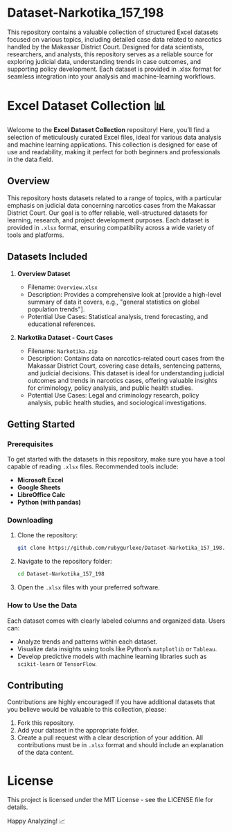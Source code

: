 # Dataset-Narkotika_157_198
This repository contains a valuable collection of structured Excel datasets focused on various topics, including detailed case data related to narcotics handled by the Makassar District Court. Designed for data scientists, researchers, and analysts, this repository serves as a reliable source for exploring judicial data, understanding trends in case outcomes, and supporting policy development. Each dataset is provided in .xlsx format for seamless integration into your analysis and machine-learning workflows.

# Excel Dataset Collection 📊

Welcome to the **Excel Dataset Collection** repository! Here, you’ll find a selection of meticulously curated Excel files, ideal for various data analysis and machine learning applications. This collection is designed for ease of use and readability, making it perfect for both beginners and professionals in the data field.

## Overview

This repository hosts datasets related to a range of topics, with a particular emphasis on judicial data concerning narcotics cases from the Makassar District Court. Our goal is to offer reliable, well-structured datasets for learning, research, and project development purposes. Each dataset is provided in `.xlsx` format, ensuring compatibility across a wide variety of tools and platforms.

## Datasets Included

1. **Overview Dataset**
   - Filename: `Overview.xlsx`
   - Description: Provides a comprehensive look at [provide a high-level summary of data it covers, e.g., "general statistics on global population trends"].
   - Potential Use Cases: Statistical analysis, trend forecasting, and educational references.

2. **Narkotika Dataset - Court Cases**
   - Filename: `Narkotika.zip`
   - Description: Contains data on narcotics-related court cases from the Makassar District Court, covering case details, sentencing patterns, and judicial decisions. This dataset is ideal for understanding judicial outcomes and trends in narcotics cases, offering valuable insights for criminology, policy analysis, and public health studies.
   - Potential Use Cases: Legal and criminology research, policy analysis, public health studies, and sociological investigations.

## Getting Started

### Prerequisites

To get started with the datasets in this repository, make sure you have a tool capable of reading `.xlsx` files. Recommended tools include:

- **Microsoft Excel**
- **Google Sheets**
- **LibreOffice Calc**
- **Python (with pandas)**

### Downloading

1. Clone the repository:
   ```bash
   git clone https://github.com/rubygurlexe/Dataset-Narkotika_157_198.git
   
2. Navigate to the repository folder:
   ```bash
   cd Dataset-Narkotika_157_198

3. Open the `.xlsx` files with your preferred software.

### How to Use the Data
Each dataset comes with clearly labeled columns and organized data. Users can:

- Analyze trends and patterns within each dataset.
- Visualize data insights using tools like Python’s `matplotlib` or `Tableau`.
- Develop predictive models with machine learning libraries such as `scikit-learn` or `TensorFlow`.

## Contributing
Contributions are highly encouraged! If you have additional datasets that you believe would be valuable to this collection, please:

1. Fork this repository.
2. Add your dataset in the appropriate folder.
3. Create a pull request with a clear description of your addition.
All contributions must be in `.xlsx` format and should include an explanation of the data content.

# License
This project is licensed under the MIT License - see the LICENSE file for details.

Happy Analyzing! 📈
